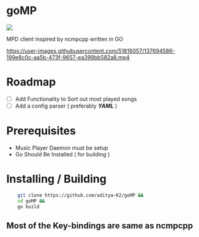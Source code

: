 # goMP

![](https://img.shields.io/badge/status-usable-blue)

 MPD client inspired by ncmpcpp written in GO

https://user-images.githubusercontent.com/51816057/137694586-199e8c0c-aa5b-473f-9657-ea399bb582a8.mp4

# Roadmap

- [ ] Add Functionality to Sort out most played songs
- [ ] Add a config parser ( preferably ***YAML*** )

# Prerequisites

- Music Player Daemon must be setup
- Go Should Be Installed ( for building )

# Installing / Building

```bash
	git clone https://github.com/aditya-K2/goMP &&
	cd goMP &&
	go build
```

## Most of the Key-bindings are same as ncmpcpp
